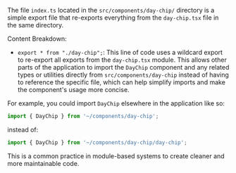 The file `index.ts` located in the `src/components/day-chip/` directory is a simple export file that re-exports everything from the `day-chip.tsx` file in the same directory.

Content Breakdown:
- `export * from "./day-chip";`: This line of code uses a wildcard export to re-export all exports from the `day-chip.tsx` module. This allows other parts of the application to import the `DayChip` component and any related types or utilities directly from `src/components/day-chip` instead of having to reference the specific file, which can help simplify imports and make the component's usage more concise.

For example, you could import `DayChip` elsewhere in the application like so:
```javascript
import { DayChip } from '~/components/day-chip';
```
instead of:
```javascript
import { DayChip } from '~/components/day-chip/day-chip';
```
This is a common practice in module-based systems to create cleaner and more maintainable code.